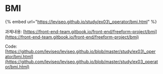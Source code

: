 # BMI

{% embed url="https://leviseo.github.io/study/ex03\_operator/bmi.html" %}

과제내용: [https://front-end-team.gitbook.io/front-end/freeform-project/bmi](https://front-end-team.gitbook.io/front-end/freeform-project/bmi)

Code: [https://github.com/leviseo/leviseo.github.io/blob/master/study/ex03\_operator/bmi.html](https://github.com/leviseo/leviseo.github.io/blob/master/study/ex03_operator/bmi.html)

